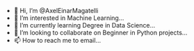 - 👋 Hi, I’m @AxelEinarMagatelli
- 👀 I’m interested in Machine Learning...
- 🌱 I’m currently learning Degree in Data Science...
- 💞️ I’m looking to collaborate on Beginner in Python projects...
- 📫 How to reach me to email...

<!---
axeleinarmagatelli/axeleinarmagatelli is a ✨ special ✨ repository because its `README.md` (this file) appears on your GitHub profile.
You can click the Preview link to take a look at your changes.
--->

